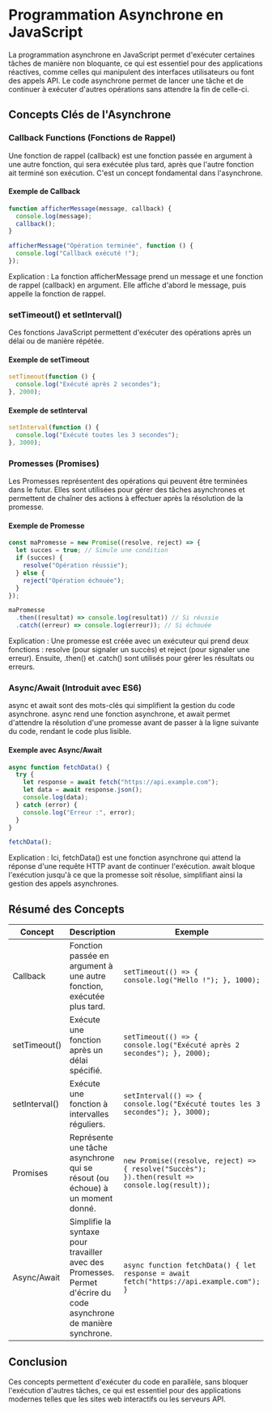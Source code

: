 # Programmation Asynchrone en JavaScript

La programmation asynchrone en JavaScript permet d'exécuter certaines tâches de manière non bloquante, ce qui est essentiel pour des applications réactives, comme celles qui manipulent des interfaces utilisateurs ou font des appels API. Le code asynchrone permet de lancer une tâche et de continuer à exécuter d'autres opérations sans attendre la fin de celle-ci.

## Concepts Clés de l'Asynchrone

### Callback Functions (Fonctions de Rappel)

Une fonction de rappel (callback) est une fonction passée en argument à une autre fonction, qui sera exécutée plus tard, après que l'autre fonction ait terminé son exécution. C'est un concept fondamental dans l'asynchrone.

#### Exemple de Callback

```javascript
function afficherMessage(message, callback) {
  console.log(message);
  callback();
}

afficherMessage("Opération terminée", function () {
  console.log("Callback exécuté !");
});
```

Explication : La fonction afficherMessage prend un message et une fonction de rappel (callback) en argument. Elle affiche d'abord le message, puis appelle la fonction de rappel.

### setTimeout() et setInterval()

Ces fonctions JavaScript permettent d'exécuter des opérations après un délai ou de manière répétée.

#### Exemple de setTimeout

```javascript
setTimeout(function () {
  console.log("Exécuté après 2 secondes");
}, 2000);
```

#### Exemple de setInterval

```javascript
setInterval(function () {
  console.log("Exécuté toutes les 3 secondes");
}, 3000);
```

### Promesses (Promises)

Les Promesses représentent des opérations qui peuvent être terminées dans le futur. Elles sont utilisées pour gérer des tâches asynchrones et permettent de chaîner des actions à effectuer après la résolution de la promesse.

#### Exemple de Promesse

```javascript
const maPromesse = new Promise((resolve, reject) => {
  let succes = true; // Simule une condition
  if (succes) {
    resolve("Opération réussie");
  } else {
    reject("Opération échouée");
  }
});

maPromesse
  .then((resultat) => console.log(resultat)) // Si réussie
  .catch((erreur) => console.log(erreur)); // Si échouée
```

Explication : Une promesse est créée avec un exécuteur qui prend deux fonctions : resolve (pour signaler un succès) et reject (pour signaler une erreur). Ensuite, .then() et .catch() sont utilisés pour gérer les résultats ou erreurs.

### Async/Await (Introduit avec ES6)

async et await sont des mots-clés qui simplifient la gestion du code asynchrone. async rend une fonction asynchrone, et await permet d'attendre la résolution d'une promesse avant de passer à la ligne suivante du code, rendant le code plus lisible.

#### Exemple avec Async/Await

```javascript
async function fetchData() {
  try {
    let response = await fetch("https://api.example.com");
    let data = await response.json();
    console.log(data);
  } catch (error) {
    console.log("Erreur :", error);
  }
}

fetchData();
```

Explication : Ici, fetchData() est une fonction asynchrone qui attend la réponse d'une requête HTTP avant de continuer l'exécution. await bloque l'exécution jusqu'à ce que la promesse soit résolue, simplifiant ainsi la gestion des appels asynchrones.

## Résumé des Concepts

| Concept       | Description                                                                                                       | Exemple                                                                                         |
| ------------- | ----------------------------------------------------------------------------------------------------------------- | ----------------------------------------------------------------------------------------------- |
| Callback      | Fonction passée en argument à une autre fonction, exécutée plus tard.                                             | `setTimeout(() => { console.log("Hello !"); }, 1000);`                                          |
| setTimeout()  | Exécute une fonction après un délai spécifié.                                                                     | `setTimeout(() => { console.log("Exécuté après 2 secondes"); }, 2000);`                         |
| setInterval() | Exécute une fonction à intervalles réguliers.                                                                     | `setInterval(() => { console.log("Exécuté toutes les 3 secondes"); }, 3000);`                   |
| Promises      | Représente une tâche asynchrone qui se résout (ou échoue) à un moment donné.                                      | `new Promise((resolve, reject) => { resolve("Succès"); }).then(result => console.log(result));` |
| Async/Await   | Simplifie la syntaxe pour travailler avec des Promesses. Permet d'écrire du code asynchrone de manière synchrone. | `async function fetchData() { let response = await fetch("https://api.example.com"); }`         |

## Conclusion

Ces concepts permettent d'exécuter du code en parallèle, sans bloquer l'exécution d'autres tâches, ce qui est essentiel pour des applications modernes telles que les sites web interactifs ou les serveurs API.
